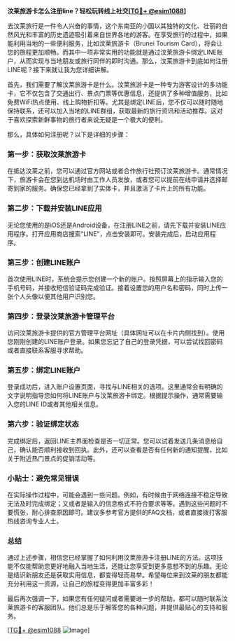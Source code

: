 **汶莱旅游卡怎么注册line？轻松玩转线上社交[[TG💪+ @esim1088](https://t.me/s/esim1088)]**

去汶莱旅行是一件令人兴奋的事情，这个东南亚的小国以其独特的文化、壮丽的自然风光和丰富的历史遗迹吸引着来自世界各地的游客。在享受旅行的过程中，如果能利用当地的一些便利服务，比如汶莱旅游卡（Brunei Tourism Card），将会让您的旅程更加顺畅。而其中一项非常实用的功能就是通过汶莱旅游卡绑定LINE账户，从而实现与当地朋友或旅行同伴的即时沟通。那么，汶莱旅游卡到底如何注册LINE呢？接下来就让我为您详细讲解。

首先，我们需要了解汶莱旅游卡是什么。汶莱旅游卡是一种专为游客设计的多功能卡，它不仅包含了交通出行、景点门票等优惠信息，还提供了多种增值服务，比如免费WiFi热点使用、线上购物折扣等。尤其是绑定LINE后，您不仅可以随时随地保持联系，还可以加入当地的LINE群组，获取最新的旅行资讯和活动推荐。这对于喜欢探索新鲜事物的旅行者来说无疑是一个极大的便利。

那么，具体如何注册呢？以下是详细的步骤：

### 第一步：获取汶莱旅游卡

在抵达汶莱之前，您可以通过官方网站或者合作旅行社预订汶莱旅游卡。通常情况下，旅游卡会在您到达机场时由工作人员发放，或者您可以提前在线申请并选择邮寄到家的服务。确保您已经拿到了实体卡，并且激活了卡片上的所有功能。

### 第二步：下载并安装LINE应用

无论您使用的是iOS还是Android设备，在注册LINE之前，请先下载并安装LINE应用程序。打开应用商店搜索“LINE”，点击安装即可。安装完成后，启动应用程序。

### 第三步：创建LINE账户

首次使用LINE时，系统会提示您创建一个新的账户。按照屏幕上的指示输入您的手机号码，并接收短信验证码完成验证。接着设置您的用户名和密码，同时上传一张个人头像以便其他用户识别您。

### 第四步：登录汶莱旅游卡管理平台

访问汶莱旅游卡提供的官方管理平台网址（具体网址可以在卡片内侧找到）。使用您刚刚创建的LINE账户登录。如果您忘记了自己的登录凭据，可以尝试找回密码或者直接联系客服寻求帮助。

### 第五步：绑定LINE账户

登录成功后，进入账户设置页面，寻找与LINE相关的选项。这里通常会有明确的文字说明指导您如何将LINE账户与汶莱旅游卡绑定。根据提示操作，通常需要输入您的LINE ID或者其他相关信息。

### 第六步：验证绑定状态

完成绑定后，返回LINE主界面检查是否一切正常。您可以试着发送几条消息给自己，确认能否顺利接收到回执。此外，还可以查看是否有任何新的通知提醒，比如关于附近热门景点的促销活动等。

### 小贴士：避免常见错误

在实际操作过程中，可能会遇到一些问题。例如，有时候由于网络连接不稳定导致无法及时完成绑定；又或者是输入的信息格式不符合要求等等。遇到这些问题时不要慌张，耐心排查原因即可。建议多参考官方提供的FAQ文档，或者直接拨打客服热线咨询专业人士。

### 总结

通过上述步骤，相信您已经掌握了如何利用汶莱旅游卡注册LINE的方法。这项技能不仅能帮助您更好地融入当地生活，还能让您享受到更多意想不到的乐趣。无论是结识新朋友还是获取实用信息，都变得轻而易举。希望每位来到汶莱的朋友都能充分利用这一资源，让自己的旅程变得更加丰富多彩！

最后再次强调一下，如果您有任何疑问或者需要进一步的帮助，都可以随时联系汶莱旅游卡的客服团队。他们总是乐于解答您的各种问题，并提供最贴心的支持和服务。

[[TG💪+ @esim1088](https://t.me/s/esim1088) ![Image](https://i.postimg.cc/4NQfJmqS/Snipaste-2025-05-13-00-14-12.png)]
